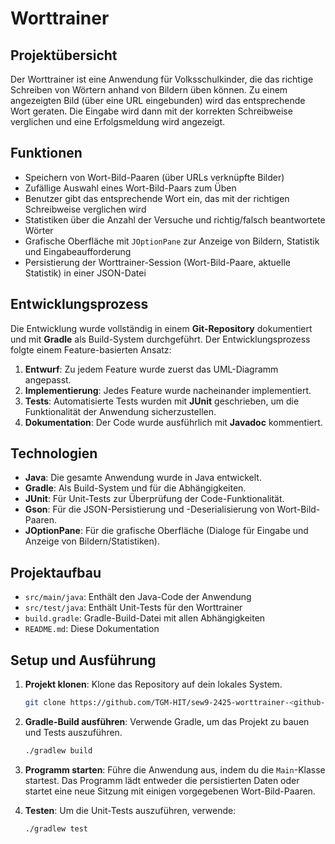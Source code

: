 

# Worttrainer

## Projektübersicht

Der Worttrainer ist eine Anwendung für Volksschulkinder, die das richtige Schreiben von Wörtern anhand von Bildern üben können. Zu einem angezeigten Bild (über eine URL eingebunden) wird das entsprechende Wort geraten. Die Eingabe wird dann mit der korrekten Schreibweise verglichen und eine Erfolgsmeldung wird angezeigt.

## Funktionen

- Speichern von Wort-Bild-Paaren (über URLs verknüpfte Bilder)
- Zufällige Auswahl eines Wort-Bild-Paars zum Üben
- Benutzer gibt das entsprechende Wort ein, das mit der richtigen Schreibweise verglichen wird
- Statistiken über die Anzahl der Versuche und richtig/falsch beantwortete Wörter
- Grafische Oberfläche mit `JOptionPane` zur Anzeige von Bildern, Statistik und Eingabeaufforderung
- Persistierung der Worttrainer-Session (Wort-Bild-Paare, aktuelle Statistik) in einer JSON-Datei

## Entwicklungsprozess

Die Entwicklung wurde vollständig in einem **Git-Repository** dokumentiert und mit **Gradle** als Build-System durchgeführt. Der Entwicklungsprozess folgte einem Feature-basierten Ansatz:

1. **Entwurf**: Zu jedem Feature wurde zuerst das UML-Diagramm angepasst.
2. **Implementierung**: Jedes Feature wurde nacheinander implementiert.
3. **Tests**: Automatisierte Tests wurden mit **JUnit** geschrieben, um die Funktionalität der Anwendung sicherzustellen.
4. **Dokumentation**: Der Code wurde ausführlich mit **Javadoc** kommentiert.

## Technologien

- **Java**: Die gesamte Anwendung wurde in Java entwickelt.
- **Gradle**: Als Build-System und für die Abhängigkeiten.
- **JUnit**: Für Unit-Tests zur Überprüfung der Code-Funktionalität.
- **Gson**: Für die JSON-Persistierung und -Deserialisierung von Wort-Bild-Paaren.
- **JOptionPane**: Für die grafische Oberfläche (Dialoge für Eingabe und Anzeige von Bildern/Statistiken).

## Projektaufbau

- `src/main/java`: Enthält den Java-Code der Anwendung
- `src/test/java`: Enthält Unit-Tests für den Worttrainer
- `build.gradle`: Gradle-Build-Datei mit allen Abhängigkeiten
- `README.md`: Diese Dokumentation

## Setup und Ausführung

1. **Projekt klonen**: Klone das Repository auf dein lokales System.
   
   ```bash
   git clone https://github.com/TGM-HIT/sew9-2425-worttrainer-<github-username>
   ```

2. **Gradle-Build ausführen**: Verwende Gradle, um das Projekt zu bauen und Tests auszuführen.
   
   ```bash
   ./gradlew build
   ```

3. **Programm starten**: Führe die Anwendung aus, indem du die `Main`-Klasse startest. Das Programm lädt entweder die persistierten Daten oder startet eine neue Sitzung mit einigen vorgegebenen Wort-Bild-Paaren.

4. **Testen**: Um die Unit-Tests auszuführen, verwende:

   ```bash
   ./gradlew test
   ```



